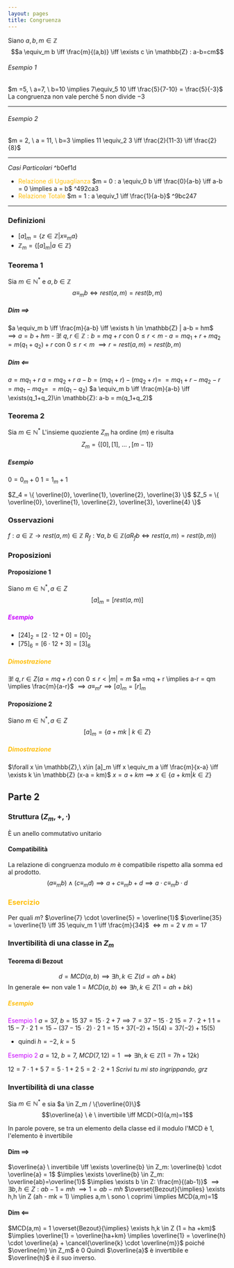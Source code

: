 ```yaml
---
layout: pages
title: Congruenza
---
```

Siano $a,b,m \in \mathbb{Z}$
$$a \equiv_m b \iff \frac{m}{(a,b)} \iff \exists c \in \mathbb{Z} : a-b=cm$$
###### _Esempio 1_
$m =5, \ a=7, \ b=10 \implies 7\equiv_5 10 \iff \frac{5}{7-10} = \frac{5}{-3}$
La congruenza non vale perché $5$ non divide $-3$

---
###### _Esempio 2_
$m = 2, \ a = 11, \ b=3 \implies 11 \equiv_2 3 \iff \frac{2}{11-3} \iff \frac{2}{8}$

---

_Casi Particolari_ ^b0ef1d
- <span style="color:#ffbe0a">Relazione di Uguaglianza</span>
	 $m = 0 : a \equiv_0 b \iff \frac{0}{a-b} \iff a-b = 0 \implies a = b$ ^492ca3
- <span style="color:#ffbe0a">Relazione Totale</span>
	$m = 1 : a \equiv_1 \iff \frac{1}{a-b}$ ^9bc247

---
### Definizioni
- $[a]_m = \{ z \in \mathbb{Z} | x \equiv_m a \}$
- $\mathbb{Z}_m = \{[a]_m | a \in \mathbb{Z}\}$
### Teorema 1
Sia $m \in \mathbb{N}^*$ e $a,b \in \mathbb{Z}$
$$a \equiv_m b \iff rest(a,m) = rest(b,m)$$
##### Dim $\implies$
$a \equiv_m b \iff \frac{m}{a-b} \iff \exists h \in \mathbb{Z} | a-b = hm$
$\implies a = b + hm$
	- $\exists ! \ q,r \in \mathbb{Z}: b = mq + r$ con $0 \leq r < m$
	- $a = mq_1 + r + mq_2 = m(q_1+q_2)+ r$ con $0 \leq r < m$
	$\implies r = rest(a,m) = rest(b,m)$

##### Dim $\impliedby$ 
$a = mq_1 +r$
$a = mq_2 + r$
$a-b = (mq_1 + r) - (mq_2 + r) =$
	$=mq_1 + r - mq_2 - r = mq_1 - mq_2 =$
	$=m(q_1 - q_2)$
$a \equiv_m b \iff \frac{m}{a-b} \iff \exists(q_1+q_2)\in \mathbb{Z}: a-b = m(q_1+q_2)$

### Teorema 2
Sia $m \in \mathbb{N}^*$
L'insieme quoziente $Z_m$ ha ordine $(m)$ e risulta
$$Z_m =\{[0], [1], \ ...\ ,[m-1]  \}$$
##### Esempio
$0 = 0_m + 0$
$1 = 1_m + 1$

$Z_4 = \{ \overline{0}, \overline{1}, \overline{2}, \overline{3} \}$
$Z_5 = \{ \overline{0}, \overline{1}, \overline{2}, \overline{3}, \overline{4} \}$



### Osservazioni
$f: a \in \mathbb{Z} \longrightarrow rest(a,m) \in \mathbb{Z}$
$R_f: \forall a,b \in \mathbb{Z}(aR_f b \iff rest(a,m)=rest(b,m))$
### Proposizioni
#### Proposizione 1
Siano $m \in \mathbb{N}^*, a\in Z$
$$[a]_m = [rest(a,m)]$$
##### <span style="color:#c800ff">Esempio </span>
- $[24]_2 = [2 \cdot 12 + 0] = [0]_2$
- $[75]_6 = [6 \cdot 12 + 3] = [3]_6$

##### <span style="color:#ffbe0a">Dimostrazione</span>
$\exists!\ q, r \in Z (a = mq + r)$ con $0 \leq r < |m| = m$
	$a =mq + r \implies a-r = qm \implies \frac{m}{a-r}$
	$\implies a \equiv_m r \implies [a]_m = [r]_m$

#### Proposizione 2
Siano $m \in \mathbb{N}^*, a\in Z$
$$[a]_m = \{ a+mk \ | \ k \in Z \}$$
##### <span style="color:#ffbe0a">Dimostrazione</span>
$\forall x \in \mathbb{Z},\ x\in [a]_m \iff x \equiv_m a \iff \frac{m}{x-a} \iff \exists k \in \mathbb{Z} (x-a = km)$
	$x = a+km \implies x \in \{ a + km | k \in \mathbb{Z} \}$

## Parte 2

### Struttura $(Z_m, +, \cdot)$
È un anello commutativo unitario
#### Compatibilità
La relazione di congruenza modulo $m$ è compatibile rispetto alla somma ed al prodotto.
$$(a \equiv_m b) \land (c \equiv_m d) \implies a + c \equiv_m b+d \implies a \cdot c \equiv_m b \cdot d$$

### <span style="color:#ffbe0a">Esercizio</span>
Per quali $m$?
$\overline{7} \cdot \overline{5} = \overline{1}$
	$\overline{35} = \overline{1} \iff 35 \equiv_m 1 \iff \frac{m}{34}$
	$\iff m=2 \lor m=17$

### Invertibilità di una classe in $Z_m$
#### Teorema di Bezout
$$d = MCD(a,b) \implies \exists h,k \in Z(d = ah+bk)$$
In generale $\impliedby$ non vale
$1 = MCD(a,b) \iff \exists h,k \in Z (1 = ah+bk)$

##### <span style="color:#ffbe0a">Esempio</span>
<span style="color:#c800ff">Esempio 1</span>
$a = 37, \ b=15$
$37 = 15 \cdot 2 + 7 \implies 7 = 37-15 \cdot 2$
$15 = 7 \cdot 2 + 1$
$1 = 15-7 \cdot 2$
$1 = 15 - (37 - 15 \cdot 2) \cdot 2$
$1 = 15 + 37(-2) + 15(4) = 37(-2) + 15(5)$
- quindi $h = -2, \ k = 5$

<span style="color:#c800ff">Esempio 2</span>
$a=12, \ b=7, \ MCD(7,12)=1$
$\implies \exists h,k \in \mathbb{Z} (1 = 7h + 12k)$

$12 = 7 \cdot 1 + 5$
$7 = 5 \cdot 1 + 2$
$5 = 2 \cdot 2 + 1$
 _Scrivi tu mi sto ingrippando, grz_





















### Invertibilità di una classe
Sia $m \in \mathbb{N}^*$ e sia $a \in Z_m / \{\overline{0}\}$
$$\overline{a} \ è \ invertibile \iff MCD(>0)(a,m)=1$$

In parole povere, se tra un elemento della classe ed il modulo l'MCD è 1, l'elemento è invertibile
#### Dim $\implies$
$\overline{a} \ invertibile \iff \exists \overline{b} \in Z_m: \overline{b} \cdot \overline{a} = 1$
$\implies \exists \overline{b} \in Z_m: \overline{ab}=\overline{1}$
$\implies \exists b \in Z: \frac{m}{(ab-1)}$
$\implies \exists b,h \in Z : ab-1=mh$
$\implies 1 = ab-mh$
$\overset{Bezout}{\implies} \exists h,h \in Z (ah - mk = 1) \implies a,m \ sono \ coprimi \implies MCD(a,m)=1$
#### Dim $\impliedby$
$MCD(a,m) = 1 \overset{Bezout}{\implies} \exists h,k \in Z (1 = ha +km)$
$\implies \overline{1} = \overline{ha+km} \implies \overline{1} = \overline{h} \cdot \overline{a} + \cancel{\overline{k} \cdot \overline{m}}$ poiché $\overline{m} \in Z_m$ è $0$
Quindi $\overline{a}$ è invertibile e $\overline{h}$ è il suo inverso.

